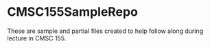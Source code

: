 # CMSC155SampleRepo
These are sample and partial files created to help follow along during lecture in CMSC 155.
